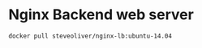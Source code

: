 Nginx Backend web server
========================

    docker pull steveoliver/nginx-lb:ubuntu-14.04

